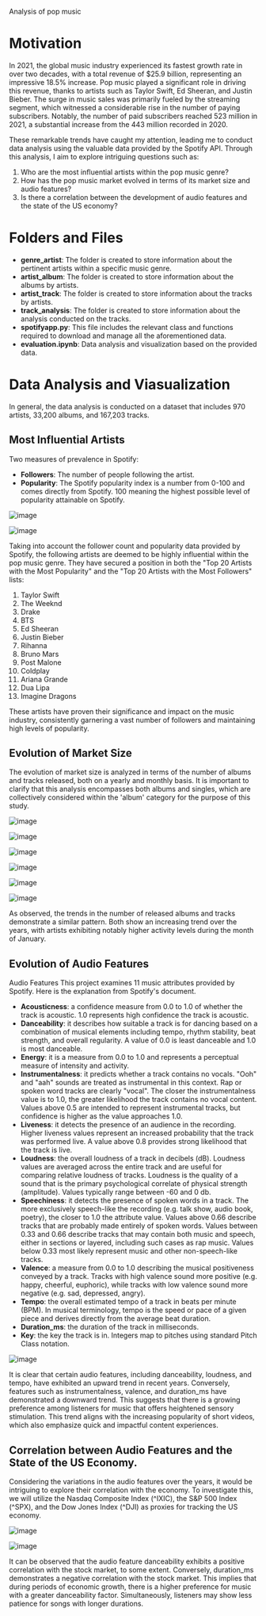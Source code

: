 Analysis of pop music

# Motivation
In 2021, the global music industry experienced its fastest growth rate in over two decades, with a total revenue of $25.9 billion, representing an impressive 18.5% increase. Pop music played a significant role in driving this revenue, thanks to artists such as Taylor Swift, Ed Sheeran, and Justin Bieber. The surge in music sales was primarily fueled by the streaming segment, which witnessed a considerable rise in the number of paying subscribers. Notably, the number of paid subscribers reached 523 million in 2021, a substantial increase from the 443 million recorded in 2020.<br />

These remarkable trends have caught my attention, leading me to conduct data analysis using the valuable data provided by the Spotify API. Through this analysis, I aim to explore intriguing questions such as:<br />

1. Who are the most influential artists within the pop music genre?<br />
2. How has the pop music market evolved in terms of its market size and audio features?<br />
3. Is there a correlation between the development of audio features and the state of the US economy?<br />

# Folders and Files
* **genre_artist**: The folder is created to store information about the pertinent artists within a specific music genre.
* **artist_album**: The folder is created to store information about the albums by artists.
* **artist_track**: The folder is created to store information about the tracks by artists.
* **track_analysis**: The folder is created to store information about the analysis conducted on the tracks.
* **spotifyapp.py**: This file includes the relevant class and functions required to download and manage all the aforementioned data.
* **evaluation.ipynb**: Data analysis and visualization based on the provided data.

# Data Analysis and Viasualization
In general, the data analysis is conducted on a dataset that includes 970 artists, 33,200 albums, and 167,203 tracks.
## Most Influential Artists

Two measures of prevalence in Spotify:

* **Followers**: The number of people following the artist.
* **Popularity**: The Spotify popularity index is a number from 0-100 and comes directly from Spotify. 100 meaning the highest possible level of popularity attainable on Spotify.

![image](https://github.com/jjjjjooooo/music-analyzer/assets/50882720/3e9642cf-62c7-494a-b494-325c06185861)

![image](https://github.com/jjjjjooooo/music-analyzer/assets/50882720/f62e20c5-4a18-4385-868f-300e7a95f05c)

Taking into account the follower count and popularity data provided by Spotify, the following artists are deemed to be highly influential within the pop music genre. They have secured a position in both the "Top 20 Artists with the Most Popularity" and the "Top 20 Artists with the Most Followers" lists:

1. Taylor Swift
2. The Weeknd
3. Drake
4. BTS
5. Ed Sheeran
6. Justin Bieber
7. Rihanna
8. Bruno Mars
9. Post Malone
10. Coldplay
11. Ariana Grande
12. Dua Lipa
13. Imagine Dragons

These artists have proven their significance and impact on the music industry, consistently garnering a vast number of followers and maintaining high levels of popularity.

## Evolution of Market Size
The evolution of market size is analyzed in terms of the number of albums and tracks released, both on a yearly and monthly basis. It is important to clarify that this analysis encompasses both albums and singles, which are collectively considered within the 'album' category for the purpose of this study.

![image](https://github.com/jjjjjooooo/music-analyzer/assets/50882720/8196be97-9087-4c84-b1b0-7c9fc2fd62b9)

![image](https://github.com/jjjjjooooo/music-analyzer/assets/50882720/5e97d2db-7b09-494e-82e1-82407322cdba)

![image](https://github.com/jjjjjooooo/music-analyzer/assets/50882720/8b99cd9a-e4cf-4b94-a809-3f252b60f31b)

![image](https://github.com/jjjjjooooo/music-analyzer/assets/50882720/abb26c99-43a7-4581-8dc8-16721ad62415)

![image](https://github.com/jjjjjooooo/music-analyzer/assets/50882720/92648306-06e5-4bcc-8241-53616ad47baf)

![image](https://github.com/jjjjjooooo/music-analyzer/assets/50882720/0b0e0cc4-162d-45ed-bf4f-728087701e82)

As observed, the trends in the number of released albums and tracks demonstrate a similar pattern. Both show an increasing trend over the years, with artists exhibiting notably higher activity levels during the month of January.

## Evolution of Audio Features

Audio Features
This project examines 11 music attributes provided by Spotify. Here is the explanation from Spotify's document.

* **Acousticness**: a confidence measure from 0.0 to 1.0 of whether the track is acoustic. 1.0 represents high confidence the track is acoustic.
* **Danceability**: it describes how suitable a track is for dancing based on a combination of musical elements including tempo, rhythm stability, beat strength, and overall regularity. A value of 0.0 is least danceable and 1.0 is most danceable.
* **Energy**: it is a measure from 0.0 to 1.0 and represents a perceptual measure of intensity and activity.
* **Instrumentalness**: it predicts whether a track contains no vocals. "Ooh" and "aah" sounds are treated as instrumental in this context. Rap or spoken word tracks are clearly "vocal". The closer the instrumentalness value is to 1.0, the greater likelihood the track contains no vocal content. Values above 0.5 are intended to represent instrumental tracks, but confidence is higher as the value approaches 1.0.
* **Liveness**: it detects the presence of an audience in the recording. Higher liveness values represent an increased probability that the track was performed live. A value above 0.8 provides strong likelihood that the track is live.
* **Loudness**: the overall loudness of a track in decibels (dB). Loudness values are averaged across the entire track and are useful for comparing relative loudness of tracks. Loudness is the quality of a sound that is the primary psychological correlate of physical strength (amplitude). Values typically range between -60 and 0 db.
* **Speechiness**: it detects the presence of spoken words in a track. The more exclusively speech-like the recording (e.g. talk show, audio book, poetry), the closer to 1.0 the attribute value. Values above 0.66 describe tracks that are probably made entirely of spoken words. Values between 0.33 and 0.66 describe tracks that may contain both music and speech, either in sections or layered, including such cases as rap music. Values below 0.33 most likely represent music and other non-speech-like tracks.
* **Valence**: a measure from 0.0 to 1.0 describing the musical positiveness conveyed by a track. Tracks with high valence sound more positive (e.g. happy, cheerful, euphoric), while tracks with low valence sound more negative (e.g. sad, depressed, angry).
* **Tempo**: the overall estimated tempo of a track in beats per minute (BPM). In musical terminology, tempo is the speed or pace of a given piece and derives directly from the average beat duration.
* **Duration_ms**: the duration of the track in milliseconds.
* **Key**: the key the track is in. Integers map to pitches using standard Pitch Class notation.

![image](https://github.com/jjjjjooooo/music-analyzer/assets/50882720/135afeaa-2003-4026-a983-5b596b8a03aa)

It is clear that certain audio features, including danceability, loudness, and tempo, have exhibited an upward trend in recent years. Conversely, features such as instrumentalness, valence, and duration_ms have demonstrated a downward trend. This suggests that there is a growing preference among listeners for music that offers heightened sensory stimulation. This trend aligns with the increasing popularity of short videos, which also emphasize quick and impactful content experiences.

## Correlation between Audio Features and the State of the US Economy.
Considering the variations in the audio features over the years, it would be intriguing to explore their correlation with the economy. To investigate this, we will utilize the Nasdaq Composite Index (^IXIC), the S&P 500 Index (^SPX), and the Dow Jones Index (^DJI) as proxies for tracking the US economy.

![image](https://github.com/jjjjjooooo/music-analyzer/assets/50882720/c04a4b25-65c5-4e63-a967-2a0608e433c8)


![image](https://github.com/jjjjjooooo/music-analyzer/assets/50882720/2a985935-aba3-4e36-8629-0bc5e3aa6ad4)

It can be observed that the audio feature danceability exhibits a positive correlation with the stock market, to some extent. Conversely, duration_ms demonstrates a negative correlation with the stock market. This implies that during periods of economic growth, there is a higher preference for music with a greater danceability factor. Simultaneously, listeners may show less patience for songs with longer durations.








